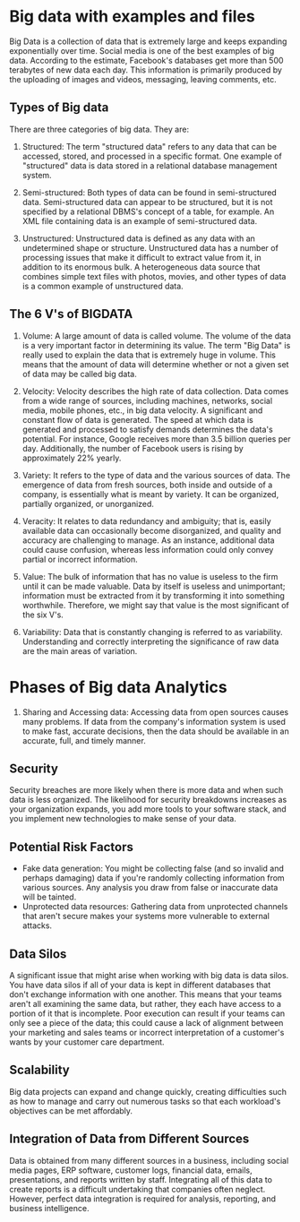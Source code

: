 # Big data with examples and files

Big Data is a collection of data that is extremely large and keeps expanding exponentially over time. Social media is one of the best examples of big data. According to the estimate, Facebook's databases get more than 500 terabytes of new data each day. This information is primarily produced by the uploading of images and videos, messaging, leaving comments, etc.

## Types of Big data

There are three categories of big data. They are:

1. Structured: The term "structured data" refers to any data that can be accessed, stored, and processed in a specific format. One example of "structured" data is data stored in a relational database management system.

2. Semi-structured: Both types of data can be found in semi-structured data. Semi-structured data can appear to be structured, but it is not specified by a relational DBMS's concept of a table, for example. An XML file containing data is an example of semi-structured data.

3. Unstructured: Unstructured data is defined as any data with an undetermined shape or structure. Unstructured data has a number of processing issues that make it difficult to extract value from it, in addition to its enormous bulk. A heterogeneous data source that combines simple text files with photos, movies, and other types of data is a common example of unstructured data.

## The 6 V's of BIGDATA

1. Volume: A large amount of data is called volume. The volume of the data is a very important factor in determining its value. The term "Big Data" is really used to explain the data that is extremely huge in volume. This means that the amount of data will determine whether or not a given set of data may be called big data.

2. Velocity: Velocity describes the high rate of data collection. Data comes from a wide range of sources, including machines, networks, social media, mobile phones, etc., in big data velocity. A significant and constant flow of data is generated. The speed at which data is generated and processed to satisfy demands determines the data's potential. For instance, Google receives more than 3.5 billion queries per day. Additionally, the number of Facebook users is rising by approximately 22% yearly.

3. Variety: It refers to the type of data and the various sources of data. The emergence of data from fresh sources, both inside and outside of a company, is essentially what is meant by variety. It can be organized, partially organized, or unorganized.

4. Veracity: It relates to data redundancy and ambiguity; that is, easily available data can occasionally become disorganized, and quality and accuracy are challenging to manage. As an instance, additional data could cause confusion, whereas less information could only convey partial or incorrect information.

5. Value: The bulk of information that has no value is useless to the firm until it can be made valuable. Data by itself is useless and unimportant; information must be extracted from it by transforming it into something worthwhile. Therefore, we might say that value is the most significant of the six V's.

6. Variability: Data that is constantly changing is referred to as variability. Understanding and correctly interpreting the significance of raw data are the main areas of variation.

# Phases of Big data Analytics

1. Sharing and Accessing data: Accessing data from open sources causes many problems. If data from the company's information system is used to make fast, accurate decisions, then the data should be available in an accurate, full, and timely manner.

## Security

Security breaches are more likely when there is more data and when such data is less organized. The likelihood for security breakdowns increases as your organization expands, you add more tools to your software stack, and you implement new technologies to make sense of your data.

## Potential Risk Factors

- Fake data generation: You might be collecting false (and so invalid and perhaps damaging) data if you're randomly collecting information from various sources. Any analysis you draw from false or inaccurate data will be tainted.
- Unprotected data resources: Gathering data from unprotected channels that aren't secure makes your systems more vulnerable to external attacks.

## Data Silos

A significant issue that might arise when working with big data is data silos. You have data silos if all of your data is kept in different databases that don't exchange information with one another. This means that your teams aren't all examining the same data, but rather, they each have access to a portion of it that is incomplete. Poor execution can result if your teams can only see a piece of the data; this could cause a lack of alignment between your marketing and sales teams or incorrect interpretation of a customer's wants by your customer care department.

## Scalability

Big data projects can expand and change quickly, creating difficulties such as how to manage and carry out numerous tasks so that each workload's objectives can be met affordably.

## Integration of Data from Different Sources

Data is obtained from many different sources in a business, including social media pages, ERP software, customer logs, financial data, emails, presentations, and reports written by staff. Integrating all of this data to create reports is a difficult undertaking that companies often neglect. However, perfect data integration is required for analysis, reporting, and business intelligence.

